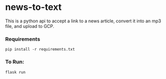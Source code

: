 # news-to-text

This is a python api to accept a link to a news article, convert it into an mp3 file, and upload to GCP.

### Requirements

`pip install -r requirements.txt`

### To Run:

`flask run`
